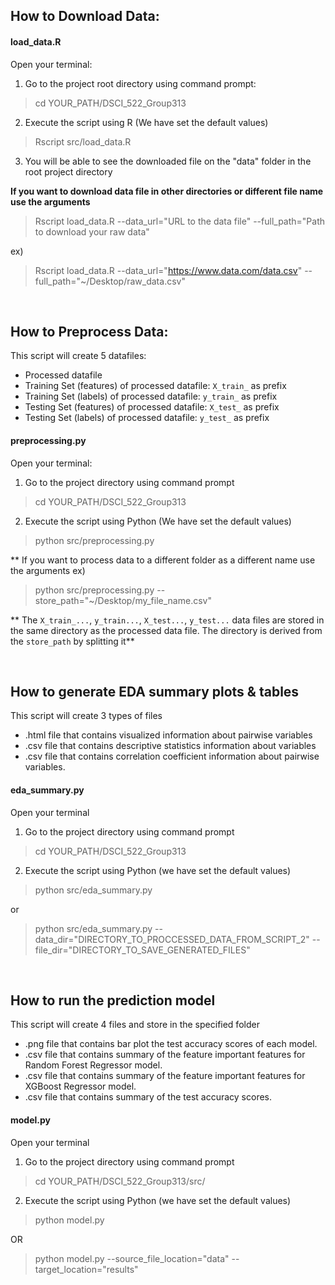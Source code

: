 ## How to Download Data:

#### load_data.R
Open your terminal:

1. Go to the project root directory using command prompt:

>  cd YOUR_PATH/DSCI_522_Group313


2. Execute the script using R (We have set the default values)

> Rscript src/load_data.R


3. You will be able to see the downloaded file on the "data" folder in the root project directory

**If you want to download data file in other directories or different file name use the arguments**

> Rscript load_data.R --data_url="URL to the data file"  --full_path="Path to download your raw data"

ex) 
> Rscript load_data.R --data_url="https://www.data.com/data.csv" --full_path="~/Desktop/raw_data.csv"

<br>

## How to Preprocess Data:

This script will create 5 datafiles:
- Processed datafile
- Training Set (features) of processed datafile: `X_train_` as prefix
- Training Set (labels) of processed datafile: `y_train_` as prefix
- Testing Set (features) of processed datafile: `X_test_` as prefix
- Testing Set (labels) of processed datafile: `y_test_` as prefix


#### preprocessing.py
Open your terminal:

1. Go to the project directory using command prompt

>  cd YOUR_PATH/DSCI_522_Group313

2. Execute the script using Python (We have set the default values)

> python src/preprocessing.py


** If you want to process data to a different folder as a different name use the arguments
ex)
> python src/preprocessing.py --store_path="~/Desktop/my_file_name.csv"

** The `X_train_...`, `y_train...`, `X_test...`, `y_test...` data files are stored in the same directory 
as the processed data file. The directory is derived from the `store_path` by splitting it** 
 
<br>

## How to generate EDA summary plots & tables

This script will create 3 types of files
- .html file that contains visualized information about pairwise variables
- .csv file that contains descriptive statistics information about variables
- .csv file that contains correlation coefficient information about pairwise variables.

#### eda_summary.py
Open your terminal

1. Go to the project directory using command prompt

> cd YOUR_PATH/DSCI_522_Group313

2. Execute the script using Python (we have set the default values)

> python src/eda_summary.py

or

> python src/eda_summary.py --data_dir="DIRECTORY_TO_PROCCESSED_DATA_FROM_SCRIPT_2" --file_dir="DIRECTORY_TO_SAVE_GENERATED_FILES"

<br>

## How to run the prediction model

This script will create 4 files and store in the specified folder
- .png file that contains bar plot the test accuracy scores of each model.
- .csv file that contains summary of the feature important features for Random Forest Regressor model.
- .csv file that contains summary of the feature important features for XGBoost Regressor model.
- .csv file that contains summary of the test accuracy scores.

#### model.py
Open your terminal

1. Go to the project directory using command prompt

> cd YOUR_PATH/DSCI_522_Group313/src/

2. Execute the script using Python (we have set the default values)

> python model.py

OR

> python model.py --source_file_location="data" --target_location="results"


<br>